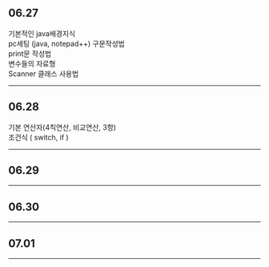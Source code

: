 06.27
-----
기본적인 java배경지식   
pc세팅 (java, notepad++)
구문작성법   
print문 작성법   
변수들의 자료형   
Scanner 클래스 사용법
***

06.28
------
기본 연산자(4칙연산, 비교연산, 3항)   
조건식 ( switch, if )   
***

06.29
------

***

06.30
------

***

07.01
------

***

